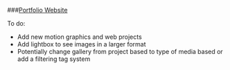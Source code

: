 ###[Portfolio Website](https://www.leannethng.com "Portfolio")

To do:

- Add new motion graphics and web projects
- Add lightbox to see images in a larger format
- Potentially change gallery from project based to type of media based or add a filtering tag system

